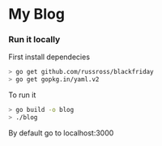 # My Blog

### Run it locally

First install dependecies

```sh
> go get github.com/russross/blackfriday
> go get gopkg.in/yaml.v2
```

To run it

```sh
> go build -o blog
> ./blog
```

By default go to localhost:3000
